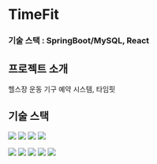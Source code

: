 # TimeFit

### 
### 기술 스택 : SpringBoot/MySQL, React


## 프로젝트 소개
헬스장 운동 기구 예약 시스템, 타임핏 

## 기술 스택
<img src="https://img.shields.io/badge/java | 11-007396?style=for-the-badge&logo=java&logoColor=white"> <img src="https://img.shields.io/badge/javascript | ES6-F7DF1E?style=for-the-badge&logo=javascript&logoColor=black"> <img src="https://img.shields.io/badge/html5-E34F26?style=for-the-badge&logo=html5&logoColor=white"> <img src="https://img.shields.io/badge/css3-1572B6?style=for-the-badge&logo=css3&logoColor=white"> 


<img src="https://img.shields.io/badge/React | 18.2.0-61DAFB?style=for-the-badge&logo=React&logoColor=white">
<img src="https://img.shields.io/badge/Spring Boot | 2.7.1-6DB33F?style=for-the-badge&logo=Spring&logoColor=white"> 
<img src="https://img.shields.io/badge/Spring Security |2.7.1-6DB33F?style=for-the-badge&logo=Spring Security&logoColor=white"> 
<img src="https://img.shields.io/badge/MySQL | 11-4479A1?style=for-the-badge&logo=MySQL&logoColor=white">     
<img src="https://img.shields.io/badge/Redis | 3.2.1-DC382D?style=for-the-badge&logo=MySQL&logoColor=white">      
